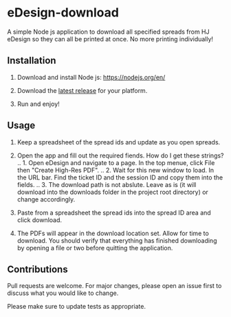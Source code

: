 # eDesign-download
A simple Node js application to download all specified spreads from HJ eDesign so they can all be printed at once. No more printing individually!

## Installation
1. Download and install Node js: https://nodejs.org/en/

2. Download the [latest release](https://github.com/oschwartz10612/eDesign-download/releases/latest) for your platform.

3. Run and enjoy!

## Usage

1. Keep a spreadsheet of the spread ids and update as you open spreads.

2. Open the app and fill out the required fiends. How do I get these strings? 
.. 1. Open eDesign and navigate to a page. In the top menue, click File then "Create High-Res PDF".
.. 2. Wait for this new window to load. In the URL bar. Find the ticket ID and the session ID and copy them into the fields.
.. 3. The download path is not abslute. Leave as is (it will download into the downloads folder in the project root directory) or change accordingly. 

3. Paste from a spreadsheet the spread ids into the spread ID area and click download.

4. The PDFs will appear in the download location set. Allow for time to download. You should verify that everything has finished downloading by opening a file or two before quitting the application.

## Contributions
Pull requests are welcome. For major changes, please open an issue first to discuss what you would like to change.

Please make sure to update tests as appropriate.
